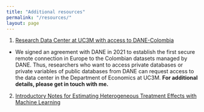 ```yaml
---
title: "Additional resources"
permalink: "/resources/"
layout: page
---
```


1. [Research Data Center at UC3M with access to DANE-Colombia](http://economics.uc3m.es/research-data-center/)

- We signed an agreement with DANE in 2021 to establish the first secure remote connection in Europe to the Colombian datasets managed by DANE. Thus, researchers who want to access private databases or private variables of public databases from DANE can request access to the data center in the Department of Economics at UC3M. **For additional details, please get in touch with me.**

2. [Introductory Notes for Estimating Heterogeneous Treatment Effects with Machine Learning](https://ludelgad.github.io/files/ML_LADP.pdf)
